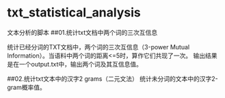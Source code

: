 # txt_statistical_analysis
文本分析的脚本
##01.统计txt文档中两个词的三次互信息

  统计已经分词的TXT文档中，两个词的三次互信息（3-power Mutual Information）。当语料中两个词的距离<=5时，算作它们共现了一次。
  输出结果是在一个output.txt中，输出两个词及其互信息值。
  
##02.统计txt文本中的汉字2 grams（二元文法）
  统计未分词的文本中的汉字2-gram概率值。
